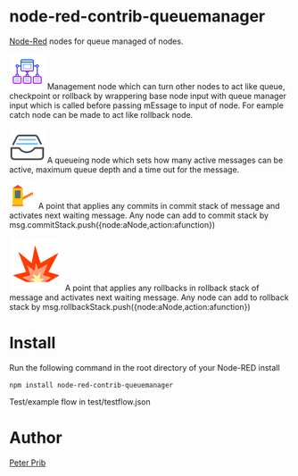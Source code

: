 # node-red-contrib-queuemanager


[Node-Red][1] nodes for queue managed of nodes.

![Queue Manager](queueManager/icons/icons8-networking-manager-64.png "Queue Manager") Management node which can turn other nodes to act like queue, checkpoint or rollback by wrappering base node input with queue manager input which is called before passing mEssage to input of node. For eample catch node can be made to act like rollback node.
 
![Queue](queueManager/icons/icons8-inbox-64.png "Queue") A queueing node which sets how many active messages can be active, maximum queue depth and a time out for the message.  

![Checkpoint](queueManager/icons/icons8-tollbooth-48.png "Checkpoint") A point that applies any commits in commit stack of message and activates next waiting message. Any node can add to commit stack by msg.commitStack.push({node:aNode,action:afunction})

![Rollback](queueManager/icons/icons8-explosion-96.png "Rollback") A point that applies any rollbacks in rollback stack of message and activates next waiting message. Any node can add to rollback stack by msg.rollbackStack.push({node:aNode,action:afunction})

 
# Install

Run the following command in the root directory of your Node-RED install

    npm install node-red-contrib-queuemanager


Test/example flow in test/testflow.json


# Author

[Peter Prib][3]


[1]: http://nodered.org
[2]: https://www.npmjs.com/package/queuemanager
[3]: https://github.com/peterprib
